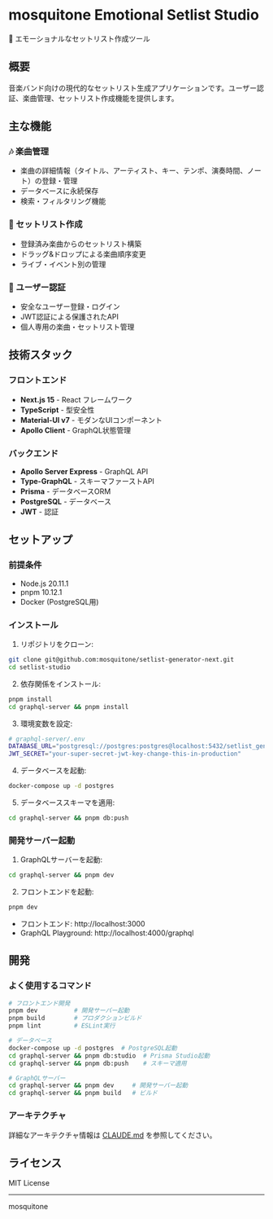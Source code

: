 # mosquitone Emotional Setlist Studio

🎵 エモーショナルなセットリスト作成ツール

## 概要

音楽バンド向けの現代的なセットリスト生成アプリケーションです。ユーザー認証、楽曲管理、セットリスト作成機能を提供します。

## 主な機能

### 🎶 楽曲管理
- 楽曲の詳細情報（タイトル、アーティスト、キー、テンポ、演奏時間、ノート）の登録・管理
- データベースに永続保存
- 検索・フィルタリング機能

### 📝 セットリスト作成
- 登録済み楽曲からのセットリスト構築
- ドラッグ&ドロップによる楽曲順序変更
- ライブ・イベント別の管理

### 🔐 ユーザー認証
- 安全なユーザー登録・ログイン
- JWT認証による保護されたAPI
- 個人専用の楽曲・セットリスト管理

## 技術スタック

### フロントエンド
- **Next.js 15** - React フレームワーク
- **TypeScript** - 型安全性
- **Material-UI v7** - モダンなUIコンポーネント
- **Apollo Client** - GraphQL状態管理

### バックエンド
- **Apollo Server Express** - GraphQL API
- **Type-GraphQL** - スキーマファーストAPI
- **Prisma** - データベースORM
- **PostgreSQL** - データベース
- **JWT** - 認証

## セットアップ

### 前提条件
- Node.js 20.11.1
- pnpm 10.12.1
- Docker (PostgreSQL用)

### インストール

1. リポジトリをクローン:
```bash
git clone git@github.com:mosquitone/setlist-generator-next.git
cd setlist-studio
```

2. 依存関係をインストール:
```bash
pnpm install
cd graphql-server && pnpm install
```

3. 環境変数を設定:
```bash
# graphql-server/.env
DATABASE_URL="postgresql://postgres:postgres@localhost:5432/setlist_generator"
JWT_SECRET="your-super-secret-jwt-key-change-this-in-production"
```

4. データベースを起動:
```bash
docker-compose up -d postgres
```

5. データベーススキーマを適用:
```bash
cd graphql-server && pnpm db:push
```

### 開発サーバー起動

1. GraphQLサーバーを起動:
```bash
cd graphql-server && pnpm dev
```

2. フロントエンドを起動:
```bash
pnpm dev
```

- フロントエンド: http://localhost:3000
- GraphQL Playground: http://localhost:4000/graphql

## 開発

### よく使用するコマンド

```bash
# フロントエンド開発
pnpm dev          # 開発サーバー起動
pnpm build        # プロダクションビルド
pnpm lint         # ESLint実行

# データベース
docker-compose up -d postgres  # PostgreSQL起動
cd graphql-server && pnpm db:studio  # Prisma Studio起動
cd graphql-server && pnpm db:push    # スキーマ適用

# GraphQLサーバー
cd graphql-server && pnpm dev     # 開発サーバー起動
cd graphql-server && pnpm build   # ビルド
```

### アーキテクチャ

詳細なアーキテクチャ情報は [CLAUDE.md](./CLAUDE.md) を参照してください。

## ライセンス

MIT License

---

mosquitone
